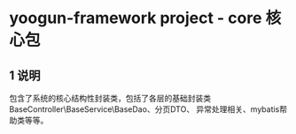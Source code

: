 # yoogun-framework project - core 核心包

## 1 说明
包含了系统的核心结构性封装类，包括了各层的基础封装类BaseController\BaseService\BaseDao、分页DTO、
异常处理相关、mybatis帮助类等等。